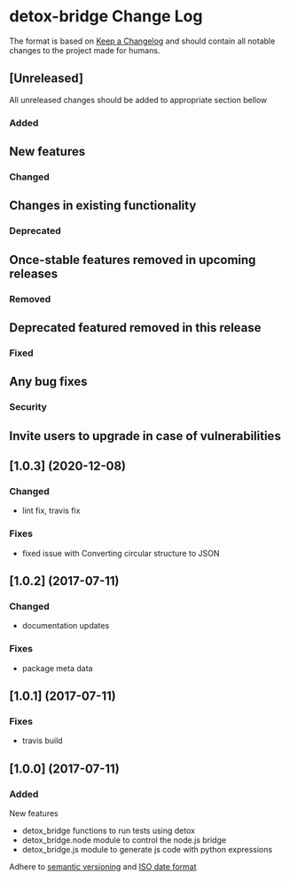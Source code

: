 # detox-bridge Change Log

The format is based on [Keep a Changelog](http://keepachangelog.com/)
and should contain all notable changes to the project made for humans.

## [Unreleased]

All unreleased changes should be added to appropriate section bellow

### Added
New features
-

### Changed
Changes in existing functionality
-

### Deprecated
Once-stable features removed in upcoming releases
-

### Removed
Deprecated featured removed in this release
-

### Fixed
Any bug fixes
-

### Security
Invite users to upgrade in case of vulnerabilities
-

## [1.0.3] (2020-12-08)

### Changed

- lint fix, travis fix

### Fixes

- fixed issue with Converting circular structure to JSON

## [1.0.2] (2017-07-11)

### Changed

- documentation updates

### Fixes

- package meta data

## [1.0.1] (2017-07-11)

### Fixes

- travis build

## [1.0.0] (2017-07-11)

### Added
New features

- detox_bridge functions to run tests using detox
- detox_bridge.node module to control the node.js bridge
- detox_bridge.js module to generate js code with python expressions

Adhere to [semantic versioning](http://semver.org/) and [ISO date format](http://www.iso.org/iso/home/standards/iso8601.htm)
